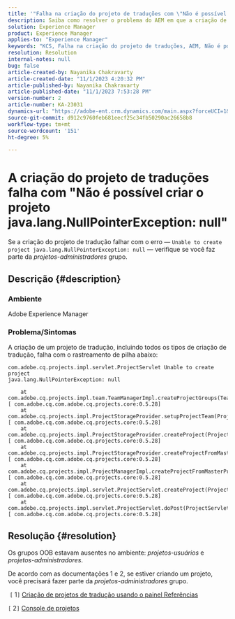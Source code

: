 ```yaml
---
title: '"Falha na criação do projeto de traduções com \"Não é possível criar o projeto java.lang.NullPointerException: null\"'
description: Saiba como resolver o problema do AEM em que a criação de um projeto de tradução falha. Grupos OOB foram encontrados ausentes.
solution: Experience Manager
product: Experience Manager
applies-to: "Experience Manager"
keywords: "KCS, Falha na criação do projeto de traduções, AEM, Não é possível criar o projeto, java.lang.NullPointerException"
resolution: Resolution
internal-notes: null
bug: false
article-created-by: Nayanika Chakravarty
article-created-date: "11/1/2023 4:20:32 PM"
article-published-by: Nayanika Chakravarty
article-published-date: "11/1/2023 7:53:28 PM"
version-number: 2
article-number: KA-23031
dynamics-url: "https://adobe-ent.crm.dynamics.com/main.aspx?forceUCI=1&pagetype=entityrecord&etn=knowledgearticle&id=8d39a28e-d278-ee11-8179-6045bd0065f9"
source-git-commit: d912c9760feb681eecf25c34fb50290ac26658b8
workflow-type: tm+mt
source-wordcount: '151'
ht-degree: 5%

---
```


# A criação do projeto de traduções falha com &quot;Não é possível criar o projeto java.lang.NullPointerException: null&quot;


Se a criação do projeto de tradução falhar com o erro — `Unable to create project java.lang.NullPointerException: null` — verifique se você faz parte da *projetos-administradores* grupo.

## Descrição {#description}


### Ambiente

Adobe Experience Manager

### Problema/Sintomas

A criação de um projeto de tradução, incluindo todos os tipos de criação de tradução, falha com o rastreamento de pilha abaixo:


```
com.adobe.cq.projects.impl.servlet.ProjectServlet Unable to create project
java.lang.NullPointerException: null

    at com.adobe.cq.projects.impl.team.TeamManagerImpl.createProjectGroups(TeamManagerImpl.java:346) [ com.adobe.cq.com.adobe.cq.projects.core:0.5.28] 
    at com.adobe.cq.projects.impl.ProjectStorageProvider.setupProjectTeam(ProjectStorageProvider.java:691) [ com.adobe.cq.com.adobe.cq.projects.core:0.5.28] 
    at com.adobe.cq.projects.impl.ProjectStorageProvider.createProject(ProjectStorageProvider.java:636) [ com.adobe.cq.com.adobe.cq.projects.core:0.5.28] 
    at com.adobe.cq.projects.impl.ProjectStorageProvider.createProjectFromMasterProject(ProjectStorageProvider.java:514) [ com.adobe.cq.com.adobe.cq.projects.core:0.5.28] 
    at com.adobe.cq.projects.impl.ProjectManagerImpl.createProjectFromMasterProject(ProjectManagerImpl.java:92) [ com.adobe.cq.com.adobe.cq.projects.core:0.5.28] 
    at com.adobe.cq.projects.impl.servlet.ProjectServlet.createProject(ProjectServlet.java:297) [ com.adobe.cq.com.adobe.cq.projects.core:0.5.28] 
    at com.adobe.cq.projects.impl.servlet.ProjectServlet.doPost(ProjectServlet.java:196) [ com.adobe.cq.com.adobe.cq.projects.core:0.5.28]
```



## Resolução {#resolution}


Os grupos OOB estavam ausentes no ambiente: *projetos-usuários* e *projetos-administradores*.

De acordo com as documentações 1 e 2, se estiver criando um projeto, você precisará fazer parte da *projetos-administradores* grupo.

&#x200B;&#x200B;&#x200B; &#x200B;`[` 1`]`  [Criação de projetos de tradução usando o painel Referências](https://experienceleague.adobe.com/docs/experience-manager-65/administering/introduction/tc-manage.html?lang=en#creating-translation-projects-using-the-references-panel)

`[` 2`]`  [Console de projetos](https://experienceleague.adobe.com/docs/experience-manager-65/authoring/projects/projects.html?lang=en#projects-console)

